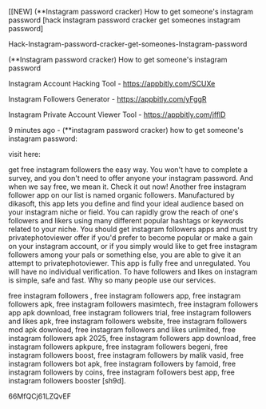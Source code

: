 [[NEW] (**Instagram password cracker) How to get someone's instagram password [hack instagram password cracker get someones instagram password]

Hack-Instagram-password-cracker-get-someones-Instagram-password

(**Instagram password cracker) How to get someone's instagram password

Instagram Account Hacking Tool - https://appbitly.com/SCUXe

Instagram Followers Generator - https://appbitly.com/yFggR

Instagram Private Account Viewer Tool - https://appbitly.com/jfflD

9 minutes ago - (**instagram password cracker) how to get someone's instagram password:

visit here:

get free instagram followers the easy way. You won't have to complete a survey, and you don't need to offer anyone your instagram password. And when we say free, we mean it. Check it out now! Another free instagram follower app on our list is named organic followers. Manufactured by dikasoft, this app lets you define and find your ideal audience based on your instagram niche or field. You can rapidly grow the reach of one's followers and likers using many different popular hashtags or keywords related to your niche. You should get instagram followers apps and must try privatephotoviewer offer if you'd prefer to become popular or make a gain on your instagram account, or if you simply would like to get free instagram followers among your pals or something else, you are able to give it an attempt to privatephotoviewer. This app is fully free and unregulated. You will have no individual verification. To have followers and likes on instagram is simple, safe and fast. Why so many people use our services.

free instagram followers , free instagram followers app, free instagram followers apk, free instagram followers masimtech, free instagram followers app apk download, free instagram followers trial, free instagram followers and likes apk, free instagram followers website, free instagram followers mod apk download, free instagram followers and likes unlimited, free instagram followers apk 2025, free instagram followers app download, free instagram followers apkpure, free instagram followers begeni, free instagram followers boost, free instagram followers by malik vasid, free instagram followers bot apk, free instagram followers by famoid, free instagram followers by coins, free instagram followers best app, free instagram followers booster [sh9d].

66MfQCj61LZQvEF

